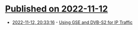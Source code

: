 # [Published on 2022-11-12](index.md)

* [2022-11-12, 20:33:16](https://news.ycombinator.com/item?id=33576744) - [Using GSE and DVB-S2 for IP Traffic](https://destevez.net/2022/11/using-gse-and-dvb-s2-for-ip-traffic/)
